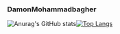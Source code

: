 ### DamonMohammadbagher

![Anurag's GitHub stats](https://github-readme-stats.vercel.app/api?username=damonmohammadbagher&show_icons=true&theme=dark&hide=prs,issues)[![Top Langs](https://github-readme-stats.vercel.app/api/top-langs/?username=damonmohammadbagher&layout=compact&theme=dark&hide=javascript,css,html)](https://github.com/damonmohammadbagher/github-readme-stats)



<!--
**DamonMohammadbagher/DamonMohammadbagher** is a ✨ _special_ ✨ repository because its `README.md` (this file) appears on your GitHub profile.

Here are some ideas to get you started:

- 🔭 I’m currently working on ...
- 🌱 I’m currently learning ...
- 👯 I’m looking to collaborate on ...
- 🤔 I’m looking for help with ...
- 💬 Ask me about ...
- 📫 How to reach me: ...
- 😄 Pronouns: ...
- ⚡ Fun fact: ...
-->
